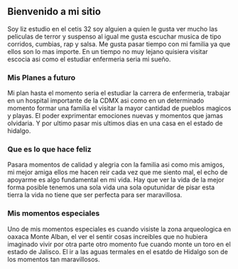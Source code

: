 ## Bienvenido a mi sitio

Soy liz estudio en el cetis 32 soy alguien a quien le gusta ver mucho las peliculas de terror y suspenso al igual me gusta escuchar musica  de tipo corridos, cumbias, rap y salsa. Me gusta pasar tiempo con mi familia ya que ellos son lo mas importe. En un tiempo no muy lejano quisiera visitar escocia asi como el estudiar enfermeria seria mi sueño.


###  Mis Planes a futuro
Mi plan hasta el momento seria  el estudiar la carrera de enfermeria, trabajar en un hospital importante de la CDMX asi como en  un determinado momento formar una familia  el visitar  la mayor cantidad de pueblos magicos y playas. El poder exprimentar emociones nuevas y momentos que jamas olvidaria. Y por ultimo pasar mis ultimos dias en una casa en el estado de hidalgo.






###  Que es lo que hace feliz

Pasara momentos de calidad  y alegria con la familia asi como mis amigos, mi mejor amiga ellos me hacen reir cada vez que me siento mal, el echo de apoyarme es algo fundamental en mi vida. Hay que ver la vida de la mejor forma posible tenemos una sola vida una sola oputunidar de pisar esta tierra  la vida no tiene que ser perfecta para ser maravillosa.

###  Mis momentos especiales

Uno de mis momentos especiales es cuando visiste la zona arqueologica en oaxaca Monte Alban, el ver el sentir cosas increibles que no hubiera imaginado vivir por otra parte  otro momento fue cuando monte un toro en el estado de Jalisco. El ir a las aguas termales en el esatdo de Hidalgo son de los momentos tan maravillosos.
